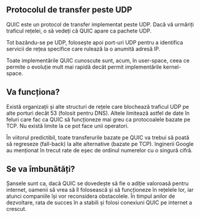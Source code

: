 ## Protocolul de transfer peste UDP

QUIC este un protocol de transfer implementat peste UDP. Dacă vă urmăriți 
traficul rețelei, o să vedeți că QUIC apare ca pachete UDP.

Tot bazându-se pe UDP, folosește apoi port-uri UDP pentru a identifica servicii 
de rețea specifice care rulează la o anumită adresă IP.

Toate implementările QUIC cunoscute sunt, acum, în user-space, ceea ce permite 
o evoluție mult mai rapidă decât permit implementările kernel-space.

## Va funcționa?

Există organizații și alte structuri de rețele care blochează traficul UDP pe 
alte porturi decât 53 (folosit pentru DNS). Altele limitează astfel de date în 
feluri care fac ca QUIC să funcționeze mai greu ca protocoalele bazate pe TCP. 
Nu există limite la ce pot face unii operatori.

În viitorul predictibil, toate transferurile bazate pe QUIC va trebui să poată 
să regreseze (fall-back) la alte alternative (bazate pe TCP). Inginerii Google 
au menționat în trecut rate de eșec de ordinul numerelor cu o singură cifră.

## Se va îmbunătăți?

Șansele sunt ca, dacă QUIC se dovedește să fie o adiție valoroasă pentru 
internet, oamenii să vrea să îl folosească și să funcționeze în rețelele lor, 
iar atunci companiile își vor reconsidera obstacolele. În timpul anilor de 
dezvoltare, rata de succes în a stabili și folosi conexiuni QUIC pe internet a 
crescut.
